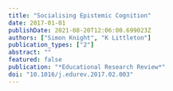 ```yaml
---
title: "Socialising Epistemic Cognition"
date: 2017-01-01
publishDate: 2021-08-20T12:06:00.699023Z
authors: ["Simon Knight", "K Littleton"]
publication_types: ["2"]
abstract: ""
featured: false
publication: "*Educational Research Review*"
doi: "10.1016/j.edurev.2017.02.003"
---
```


